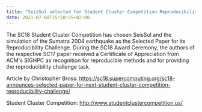 ```yaml
---
title: "SeisSol selected for Student Cluster Competition Reproducibility Challenge"
date: 2021-07-08T15:50:55+02:00
---
```

The SC18 Student Cluster Competition has chosen SeisSol and the simulation of the Sumatra 2004 earthquake as the Selected Paper for its Reproducibility Challenge. During the SC18 Award Ceremony, the authors of the respective SC17 paper received a Certificate of Appreciation from ACM's SIGHPC as recognition for reproducible methods and for providing the reproducibility challenge task.

Article by Christopher Bross:
https://sc18.supercomputing.org/sc18-announces-selected-paper-for-next-student-cluster-competition-reproducibility-challenge/

Student Cluster Competition:
http://www.studentclustercompetition.us/